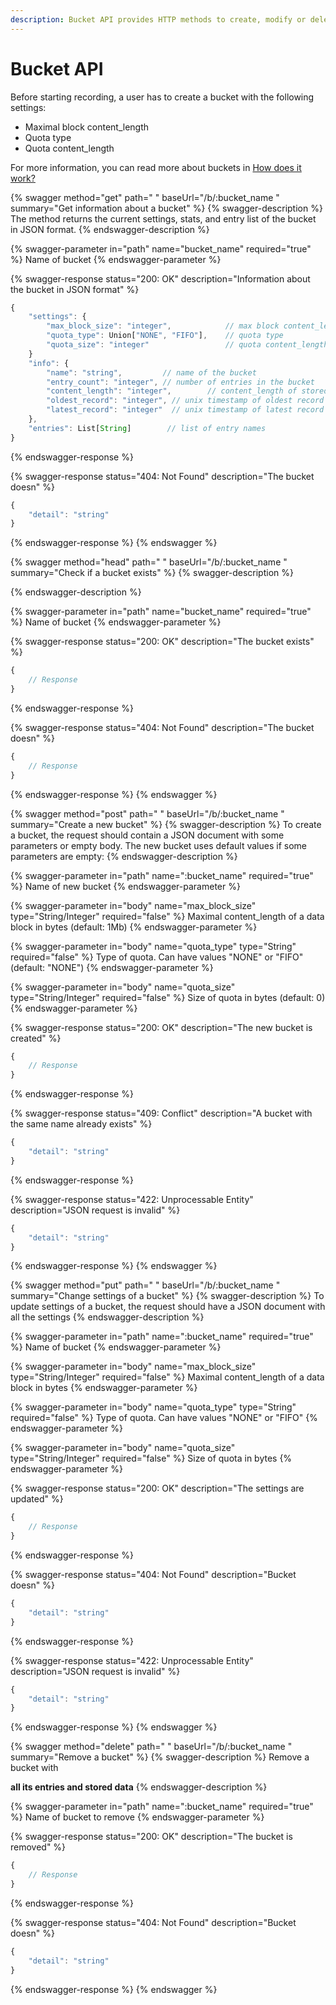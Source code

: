 ```yaml
---
description: Bucket API provides HTTP methods to create, modify or delete a bucket
---
```


# Bucket API

Before starting recording, a user has to create a bucket with the following settings:

* Maximal block content_length
* Quota type
* Quota content_length

For more information, you can read more about buckets in [How does it work?](../how-does-it-work.md)

{% swagger method="get" path=" " baseUrl="/b/:bucket_name " summary="Get information about a bucket" %}
{% swagger-description %}
The method returns the current settings, stats, and entry list of the bucket in JSON format.
{% endswagger-description %}

{% swagger-parameter in="path" name="bucket_name" required="true" %}
Name of bucket
{% endswagger-parameter %}

{% swagger-response status="200: OK" description="Information about the bucket in JSON format" %}
```javascript
{
    "settings": {
        "max_block_size": "integer",            // max block content_length in bytes
        "quota_type": Union["NONE", "FIFO"],    // quota type
        "quota_size": "integer"                 // quota content_length in bytes
    }
    "info": {
        "name": "string",         // name of the bucket
        "entry_count": "integer", // number of entries in the bucket
        "content_length": "integer",        // content_length of stored data in the bucket in bytes
        "oldest_record": "integer", // unix timestamp of oldest record in seconds
        "latest_record": "integer"  // unix timestamp of latest record in seconds
    },
    "entries": List[String]        // list of entry names
}
```
{% endswagger-response %}

{% swagger-response status="404: Not Found" description="The bucket doesn" %}
```javascript
{
    "detail": "string"
}
```
{% endswagger-response %}
{% endswagger %}

{% swagger method="head" path=" " baseUrl="/b/:bucket_name " summary="Check if a bucket exists" %}
{% swagger-description %}

{% endswagger-description %}

{% swagger-parameter in="path" name="bucket_name" required="true" %}
Name of bucket
{% endswagger-parameter %}

{% swagger-response status="200: OK" description="The bucket exists" %}
```javascript
{
    // Response
}
```
{% endswagger-response %}

{% swagger-response status="404: Not Found" description="The bucket doesn" %}
```javascript
{
    // Response
}
```
{% endswagger-response %}
{% endswagger %}

{% swagger method="post" path=" " baseUrl="/b/:bucket_name  " summary="Create a new bucket" %}
{% swagger-description %}
To create a bucket, the request should contain a JSON document with some parameters or empty body. The new bucket uses default values if some parameters are empty:
{% endswagger-description %}

{% swagger-parameter in="path" name=":bucket_name" required="true" %}
Name of new bucket
{% endswagger-parameter %}

{% swagger-parameter in="body" name="max_block_size" type="String/Integer" required="false" %}
Maximal content_length of a data block in bytes (default: 1Mb)
{% endswagger-parameter %}

{% swagger-parameter in="body" name="quota_type" type="String" required="false" %}
Type of quota. Can have values "NONE" or "FIFO" (default: "NONE")
{% endswagger-parameter %}

{% swagger-parameter in="body" name="quota_size" type="String/Integer" required="false" %}
Size of quota in bytes (default: 0)
{% endswagger-parameter %}

{% swagger-response status="200: OK" description="The new bucket is created" %}
```javascript
{
    // Response
}
```
{% endswagger-response %}

{% swagger-response status="409: Conflict" description="A bucket with the same name already exists" %}
```javascript
{
    "detail": "string"
}
```
{% endswagger-response %}

{% swagger-response status="422: Unprocessable Entity" description="JSON request is invalid" %}
```javascript
{
    "detail": "string"
}
```
{% endswagger-response %}
{% endswagger %}

{% swagger method="put" path=" " baseUrl="/b/:bucket_name " summary="Change settings of a bucket" %}
{% swagger-description %}
To update settings of a bucket, the request should have a JSON document with all the settings
{% endswagger-description %}

{% swagger-parameter in="path" name=":bucket_name" required="true" %}
Name of bucket
{% endswagger-parameter %}

{% swagger-parameter in="body" name="max_block_size" type="String/Integer" required="false" %}
Maximal content_length of a data block in bytes
{% endswagger-parameter %}

{% swagger-parameter in="body" name="quota_type" type="String" required="false" %}
Type of quota. Can have values "NONE" or "FIFO"
{% endswagger-parameter %}

{% swagger-parameter in="body" name="quota_size" type="String/Integer" required="false" %}
Size of quota in bytes
{% endswagger-parameter %}

{% swagger-response status="200: OK" description="The settings are updated" %}
```javascript
{
    // Response
}
```
{% endswagger-response %}

{% swagger-response status="404: Not Found" description="Bucket doesn" %}
```javascript
{
    "detail": "string"
}
```
{% endswagger-response %}

{% swagger-response status="422: Unprocessable Entity" description="JSON request is invalid" %}
```javascript
{
    "detail": "string"
}
```
{% endswagger-response %}
{% endswagger %}

{% swagger method="delete" path=" " baseUrl="/b/:bucket_name " summary="Remove a bucket" %}
{% swagger-description %}
Remove a bucket with

**all its entries and stored data**
{% endswagger-description %}

{% swagger-parameter in="path" name=":bucket_name" required="true" %}
Name of bucket to remove
{% endswagger-parameter %}

{% swagger-response status="200: OK" description="The bucket is removed" %}
```javascript
{
    // Response
}
```
{% endswagger-response %}

{% swagger-response status="404: Not Found" description="Bucket doesn" %}
```javascript
{
    "detail": "string"
}
```
{% endswagger-response %}
{% endswagger %}
